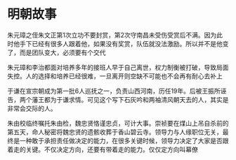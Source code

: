 # 明朝故事

朱元璋之侄朱文正第1次立功不要封赏，第2次守南昌未受伤受赏后不满。因为此时他手下已经有很多人跟着他，如果没有奖赏，队伍就没法激励。所以并不是他变了，而是团队变大，必须要有个交代

朱元璋和李治都面对培养多年的接班人早于自己离世，权力制衡被打破，导致局面失控。人的选择和培养已经很难，一旦离开则空缺不可能也不会再有耐心去补上

于谦在宣宗朝成为第一批6人巡抚之一，负责山西河南，历任19年。后被王振所诬告，两个藩王都为于谦求情。可见这个写下石灰吟和两袖清风朝天去的人，其实是非常会交际的人。

朱由校临终嘱托朱由检，魏忠贤恪谨忠贞，可计大事。崇祯要在煤山上吊自杀前的第五天，命人秘密将魏忠贤的遗骸收葬于香山碧云寺。领导力与人缘职位无关，最终是一种敢于承担责任做决定的能力，在很多关键时候，领导力决定了大家是否跟着走的关键。不仅决定方向，还要有带着走的能力。仅仅定方向叫幕僚
